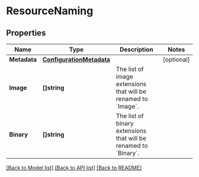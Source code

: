 # ResourceNaming

## Properties

Name | Type | Description | Notes
------------ | ------------- | ------------- | -------------
**Metadata** | [**ConfigurationMetadata**](ConfigurationMetadata.md) |  | [optional] 
**Image** | **[]string** | The list of image extensions that will be renamed to &#x60;Image&#x60;. | 
**Binary** | **[]string** | The list of binary extensions that will be renamed to &#x60;Binary&#x60;. | 

[[Back to Model list]](../README.md#documentation-for-models) [[Back to API list]](../README.md#documentation-for-api-endpoints) [[Back to README]](../README.md)


